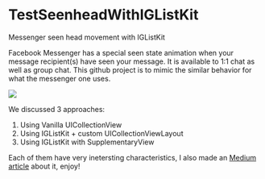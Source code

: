 # TestSeenheadWithIGListKit
Messenger seen head movement with IGListKit

Facebook Messenger has a special seen state animation when your message recipient(s) have seen your message. It is available to 1:1 chat as well as group chat.
This github project is to mimic the similar behavior for what the messenger one uses.


![](https://cdn-images-1.medium.com/max/1600/1*54PHkyOt_cPgZth4ALMyEw.gif)

We discussed 3 approaches:
1) Using Vanilla UICollectionView 
2) Using IGListKit + custom UICollectionViewLayout
3) Using IGListKit with SupplementaryView

Each of them have very inetersting characteristics, I also made an [Medium article](https://medium.com/@zhisheng_huang/messenger-seen-heads-animation-on-ios-1b06b7e610df) about it, enjoy!

